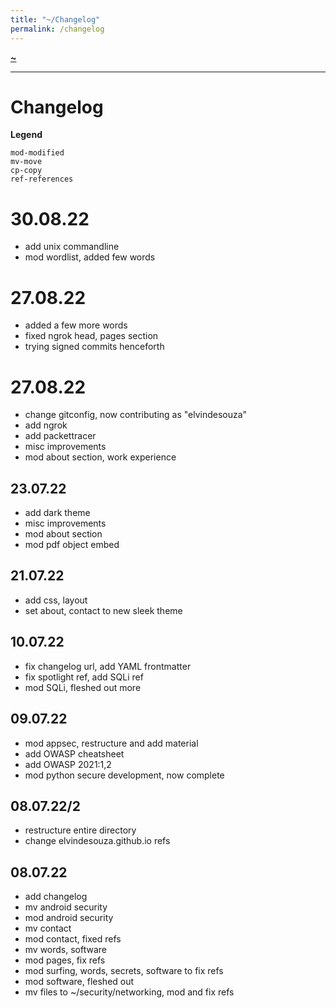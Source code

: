 ```yaml
---
title: "~/Changelog"
permalink: /changelog
---
```


**[~](README.md)**

---

# Changelog

**Legend**

```
mod-modified
mv-move
cp-copy
ref-references
```

# 30.08.22
- add unix commandline
- mod wordlist, added few words

# 27.08.22
- added a few more words
- fixed ngrok head, pages section
- trying signed commits henceforth

# 27.08.22
- change gitconfig, now contributing as "elvindesouza"
- add ngrok
- add packettracer
- misc improvements
- mod about section, work experience

## 23.07.22
- add dark theme
- misc improvements
- mod about section
- mod pdf object embed

## 21.07.22

- add css, layout
- set about, contact to new sleek theme

## 10.07.22

- fix changelog url, add YAML frontmatter
- fix spotlight ref, add SQLi ref
- mod SQLi, fleshed out more

## 09.07.22

- mod appsec, restructure and add material
- add OWASP cheatsheet
- add OWASP 2021:1,2
- mod python secure development, now complete

## 08.07.22/2

- restructure entire directory
- change elvindesouza.github.io refs

## 08.07.22

- add changelog
- mv android security
- mod android security
- mv contact
- mod contact, fixed refs
- mv words, software
- mod pages, fix refs
- mod surfing, words, secrets, software to fix refs
- mod software, fleshed out
- mv files to ~/security/networking, mod and fix refs
